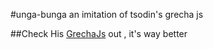 #unga-bunga
an imitation of tsodin's grecha js

##Check His [GrechaJs](https://github.com/tsoding/grecha.js/) out , it's way better
